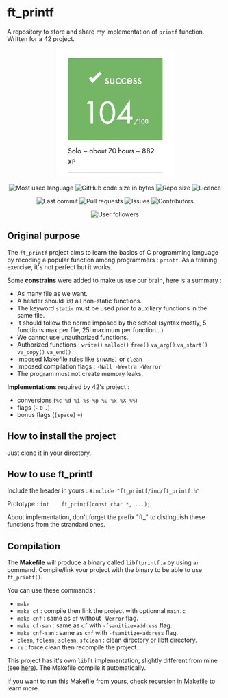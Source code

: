# ft_printf
A repository to store and share my implementation of `printf` function. Written for a 42 project.

<p align="center">
	<img src="readme_ressources/grade.png" alt="Libft Grade" width="280" height="300"/>
</p>

<p align="center">
	<img src="https://img.shields.io/github/languages/top/Spidfail/ft_printf" alt="Most used language"/>
	<img alt="GitHub code size in bytes" src="https://img.shields.io/github/languages/code-size/Spidfail/ft_printf">
	<img alt="Repo size" src="https://img.shields.io/github/repo-size/Spidfail/ft_printf ">
	<img src="https://img.shields.io/github/license/Spidfail/ft_printf" alt="Licence"/>
</p>

<p align="center">
	<img src="https://img.shields.io/github/last-commit/Spidfail/ft_printf" alt="Last commit"/>
	<img src="https://img.shields.io/github/issues-pr/Spidfail/ft_printf" alt="Pull requests"/>
	<img src="https://img.shields.io/github/issues/Spidfail/ft_printf" alt="Issues"/>
	<img src="https://img.shields.io/github/contributors/Spidfail/ft_printf" alt="Contributors"/>
</p>

<p align="center">
	<img src="https://img.shields.io/github/followers/Spidfail?style=social" alt="User followers"/>
	<!-- <img src="https://img.shields.io/github/stars/Spidfail?style=social" alt="User followers"/> -->
	<!-- <img src="https://img.shields.io/github/watchers/Spidfail/ft_printf?style=social" alt="User followers"/> -->
</p>

## Original purpose

The `ft_printf` project aims to learn the basics of C programming language by recoding a popular function among programmers : `printf`. As a training exercise, it's not perfect but it works.

Some **constrains** were added to make us use our brain, here is a summary :
- As many file as we want.
- A header should list all non-static functions.
- The keyword `static` must be used prior to auxiliary functions in the same file.
- It should follow the norme imposed by the school (syntax mostly, 5 functions max per file, 25l maximum per function...)
- We cannot use unauthorized functions.
- Authorized functions : `write()` `malloc()` `free()` `va_arg()` `va_start()` `va_copy()` `va_end()`
- Imposed Makefile rules like `$(NAME)` or `clean`
- Imposed compilation flags : `-Wall -Wextra -Werror`
- The program must not create memory leaks.

**Implementations** required by 42's project :
- conversions (`%c %d %i %s %p %u %x %X %%`)
- flags (`-` `0` `.`)
- bonus flags (`[space]` `+`)

## How to install the project

Just clone it in your directory.

## How to use ft_printf 

Include the header in yours : `#include "ft_printf/inc/ft_printf.h"`

Prototype : `int	ft_printf(const char *, ...);`

About implementation, don't forget the prefix "ft_" to distinguish these functions from the strandard ones.

## Compilation

The **Makefile** will produce a binary called `libftprintf.a` by using `ar` command. Compile/link your project with the binary to be able to use `ft_printf()`.

You can use these commands :
- `make`
- `make cf` : compile then link the project with optionnal `main.c`
- `make cnf` : same as `cf` without `-Werror` flag.
- `make cf-san` : same as `cf` with `-fsanitize=address` flag.
- `make cnf-san` : same as `cnf` with `-fsanitize=address` flag.
- `clean`, `fclean`, `sclean`, `sfclean` : clean directory or libft directory.
- `re` : force clean then recompile the project.

This project has it's own `libft` implementation, slightly different from mine (see [here](https://github.com/Spidfail/libft_extended)). The Makefile compile it automatically.

If you want to run this Makefile from yours, check [recursion in Makefile](https://www.gnu.org/software/make/manual/html_node/Recursion.html) to learn more.
